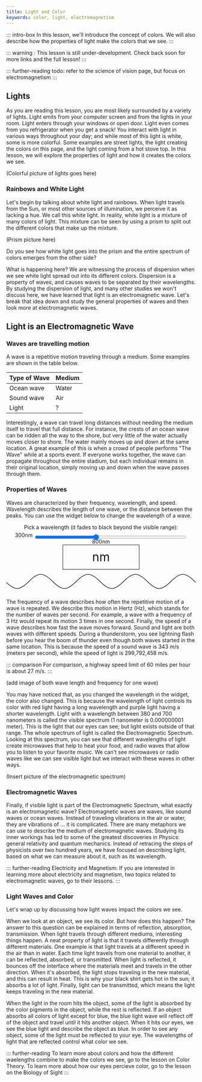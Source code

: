 ```yaml
---
title: Light and Color
keywords: color, light, electromagnetism
---
```


::: intro-box
In this lesson, we'll introduce the concept of colors. We will also describe how the properties of light make the colors that we see.
:::

::: warning :
This lesson is still under-development. Check back soon for more links and the full lesson!
:::

::: further-reading
todo: refer to the science of vision page, but focus on electromagnetism
:::


## Lights
As you are reading this lesson, you are most likely surrounded by a variety of lights. Light emits from your computer screen and from the lights in your room. Light enters through your windows or open door. Light even comes from you refrigerator when you get a snack! You interact with light in various ways throughout your day; and while most of this light is white, some is more colorful. Some examples are street lights, the light creating the colors on this page, and the light coming from a hot stove top. In this lesson, we will explore the properties of light and how it creates the colors we see.

<!--TODO: Needs an pretty image of light(s).-->
(Colorful picture of lights goes here)

### Rainbows and White Light
Let's begin by talking about white light and rainbows. When light travels from the Sun, or most other sources of illumination, we perceive it as lacking a hue. We call this white light. In reality, white light is a mixture of many colors of light. This mixture can be seen by using a prism to split out the different colors that make up the mixture.

<!--TODO: Needs a picture of a prism with colored lights.-->
(Prism picture here)

Do you see how white light goes into the prism and the entire spectrum of colors emerges from the other side?

What is happening here? We are witnessing the process of dispersion when we see white light spread out into its different colors. Dispersion is a property of waves, and causes waves to be separated by their wavelengths. By studying the dispersion of light, and many other studies we won't discuss here, we have learned that light is an electromagnetic wave. Let's break that idea down and study the general properties of waves and then look more at electromagnetic waves.


## Light is an Electromagnetic Wave

### Waves are travelling motion

A wave is a repetitive motion traveling through a medium. Some examples are shown in the table below.

|**Type of Wave**  |**Medium**
|---		|---		
|Ocean wave     |Water	 
|Sound wave   	|Air  	
|Light   	|?

Interestingly, a wave can travel long distances without needing the medium itself to travel that full distance. For instance, the crests of an ocean wave can be ridden all the way to the shore, but very little of the water actually moves closer to shore. The water mainly moves up and down at the same location. A great example of this is when a crowd of people performs "The Wave" while at a sports event. If everyone works together, the wave can propagate throughout the entire stadium, but each individual remains in their original location, simply moving up and down when the wave passes through them. 

<!--TODO: Picture of various types of waves and maybe of people doing the wave? -->

### Properties of Waves 	  
Waves are characterized by their frequency, wavelength, and speed. 
Wavelength describes the length of one wave, or the distance between the peaks. 
You can use the widget below to change the wavelength of a wave.

<style>
#wavewidget {
  text-align: center;
}
#wavewidget .vis {
  width: 40%;
  font-size: 2rem;
  height: 4rem;
  line-height: 4rem;
  border: solid 1px;
  border-color: black;
  display: block;
  margin: auto;
  text-shadow:
    -1px -1px 0 white,
    1px -1px 0  white,
    -1px 1px 0  white,
    1px 1px 0   white;
}
</style>
<div id="wavewidget">
<div>Pick a wavelength (it fades to black beyond the visible range):</div>
<div>300nm <input style="width:80%;top:0.5rem;position:relative;" type="range" min="300" max="800" value="500" id="waveSlider"> 800nm</div>
<div><span class="vis"><span id="waveView"></span>nm</span></div>
<svg id="tagsvgwave" width="800" height="100" viewBox="0 0 800 100"> <defs> <path id="svgwave" fill=none stroke=black stroke-width="2" d="M0 50 C 40 90, 60 90, 100 50 C 140 10, 160 10, 200 50 C 240 90, 260 90, 300 50 C 340 10, 360 10, 400 50 C 440 90, 460 90, 500 50 C 540 10, 560 10, 600 50 C 640 90, 660 90, 700 50 C 740 10, 760 10, 800 50 C 840 90, 860 90, 900 50 C 940 10, 960 10, 1000 50 C 1040 90, 1060 90, 1100 50 C 1140 10, 1160 10, 1200 50 C 1240 90, 1260 90, 1300 50 C 1340 10, 1360 10, 1400 50 C 1440 90, 1460 90, 1500 50 C 1540 10, 1560 10, 1600 50 C 1640 90, 1660 90, 1700 50 C 1740 10, 1760 10, 1800 50 C 1840 90, 1860 90, 1900 50 C 1940 10, 1960 10, 2000 50 C 2040 90, 2060 90, 2100 50 C 2140 10, 2160 10, 2200 50 C 2240 90, 2260 90, 2300 50 C 2340 10, 2360 10, 2400 50 C 2440 90, 2460 90, 2500 50 C 2540 10, 2560 10, 2600 50 C 2640 90, 2660 90, 2700 50 C 2740 10, 2760 10, 2800 50 C 2840 90, 2860 90, 2900 50 C 2940 10, 2960 10, 3000 50 C 3040 90, 3060 90, 3100 50 C 3140 10, 3160 10, 3200 50 C 3240 90, 3260 90, 3300 50 C 3340 10, 3360 10, 3400 50 C 3440 90, 3460 90, 3500 50 C 3540 10, 3560 10, 3600 50 C 3640 90, 3660 90, 3700 50 C 3740 10, 3760 10, 3800 50 C 3840 90, 3860 90, 3900 50 C 3940 10, 3960 10, 4000 50 C 4040 90, 4060 90, 4100 50 C 4140 10, 4160 10, 4200 50 C 4240 90, 4260 90, 4300 50 C 4340 10, 4360 10, 4400 50 C 4440 90, 4460 90, 4500 50 C 4540 10, 4560 10, 4600 50 C 4640 90, 4660 90, 4700 50 C 4740 10, 4760 10, 4800 50 C 4840 90, 4860 90, 4900 50 C 4940 10, 4960 10, 5000 50 C 5040 90, 5060 90, 5100 50" /> </defs> <use xlink:href="#svgwave" x="0" y="0"> <animate attributeName="x" from="0" to="-200" dur="3s" repeatCount="indefinite"/> </use> </svg>
<script>
var waveSlider = document.getElementById('waveSlider');
var waveView = document.getElementById('waveView');
var waveSVG = document.querySelector("#svgwave");
var waveSVGtag = document.querySelector("#tagsvgwave");
var waveAnim = document.querySelector("#wavewidget animate");
var waveVis = document.querySelector("#wavewidget .vis");
// From Spectra Lab Report
function waveLengthToRGB(Wavelength){
    var Gamma = 0.80;
    var IntensityMax = 255;
    var factor;
    var Red,Green,Blue;
    if((Wavelength >= 380) && (Wavelength<440)){
        Red = -(Wavelength - 440) / (440 - 380);
        Green = 0.0;
        Blue = 1.0;
    }else if((Wavelength >= 440) && (Wavelength<490)){
        Red = 0.0;
        Green = (Wavelength - 440) / (490 - 440);
        Blue = 1.0;
    }else if((Wavelength >= 490) && (Wavelength<510)){
        Red = 0.0;
        Green = 1.0;
        Blue = -(Wavelength - 510) / (510 - 490);
    }else if((Wavelength >= 510) && (Wavelength<580)){
        Red = (Wavelength - 510) / (580 - 510);
        Green = 1.0;
        Blue = 0.0;
    }else if((Wavelength >= 580) && (Wavelength<645)){
        Red = 1.0;
        Green = -(Wavelength - 645) / (645 - 580);
        Blue = 0.0;
    }else if((Wavelength >= 645) && (Wavelength<781)){
        Red = 1.0;
        Green = 0.0;
        Blue = 0.0;
    }else{
        Red = 0.0;
        Green = 0.0;
        Blue = 0.0;
    };
    // Let the intensity fall off near the vision limits
    if((Wavelength >= 380) && (Wavelength<420)){
        factor = 0.3 + 0.7*(Wavelength - 380) / (420 - 380);
    }else if((Wavelength >= 420) && (Wavelength<701)){
        factor = 1.0;
    }else if((Wavelength >= 701) && (Wavelength<781)){
        factor = 0.3 + 0.7*(780 - Wavelength) / (780 - 700);
    }else{
        factor = 0.0;
    };
    // Don't want 0^x = 1 for x <> 0
    var r = Red==0.0 ? 0 : Math.round(IntensityMax * Math.pow(Red * factor, Gamma));
    var g = Green==0.0 ? 0 : Math.round(IntensityMax * Math.pow(Green * factor, Gamma));
    var b = Blue==0.0 ? 0 : Math.round(IntensityMax * Math.pow(Blue * factor, Gamma));
    return [r,g,b];
}
function waveUpdate() {
  var t = waveSlider.value;
  waveView.innerHTML = t;
  var s = t/800;
  waveSVG.style.transform = `scale(${s},1)`;
  // XXX an attempt to make it work in Safari, otherwise not needed
  waveSVGtag.style.display='inline-block';
  console.log(waveSVGtag.offsetHeight); // no need to store this anywhere, the reference is enough
  waveSVGtag.style.display=''; 
  // XXX end workaround
  waveAnim.setAttribute("to", `${-200*s}`);
  waveAnim.setAttribute("dur",`${3*s}s`);
  var rgb = waveLengthToRGB(t);
  waveVis.style["background-color"]=`rgb(${rgb[0]},${rgb[1]},${rgb[2]})`;
}
waveSlider.oninput = waveUpdate;
var totalsamples = 400;
waveUpdate();
</script>

</div>

The frequency of a wave describes how often the repetitive motion of a wave is repeated. 
We describe this motion in Hertz (Hz), which stands for the number of waves per second. 
For example, a wave with a frequency of 3 Hz 
would repeat its motion 3 times in one second.
Finally, the speed of a wave describes how fast the wave moves forward.
Sound and light are both waves with different speeds. During a thunderstorm,
you see lightning flash before you hear the boom of thunder even though both
waves started in the same location.
This is because the speed of a sound wave is 343 m/s (meters per second),
while the speed of light is 299,792,458 m/s. 


::: comparison
For comparison, a highway speed limit of 60 miles per hour is about 27 m/s.
::: 

<!--TODO: Image of a sin wave with wave length and frequency labeled.-->
(add image of both wave length and frequency for one wave)

You may have noticed that, as you changed the wavelength in the widget, the color also changed. This is because the wavelength of light controls its color with red light having a long wavelength and purple light having a shorter wavelength. Light with a wavelength between 380 and 700 nanometers  is called the visible spectrum (1 nanometer is 0.000000001 meter). This is the light that our eyes can see; but light exists outside of that range. The whole spectrum of light is called the Electromagnetic Spectrum.
Looking at this spectrum, you can see that different wavelengths of light create microwaves that help to heat your food, and radio waves that allow you to listen to your favorite music. We can't see microwaves or radio waves like we can see visible light
but we interact with these waves in other ways. 

<!--TODO: Picture of the electromagnetic spectrum.-->
(Insert picture of the electromagnetic spectrum)

### Electromagnetic Waves
Finally, if visible light is part of the Electromagnetic Spectrum, what exactly is an electromagnetic wave? 
Electromagnetic waves are waves, like sound waves or ocean waves. 
Instead of traveling vibrations in the air or water, they are vibrations of … it is complicated.
There are many metaphors we can use to describe the medium of electromagnetic waves.
Studying its inner workings has led to some of the greatest discoveries in Physics: general relativity and quantum mechanics.
Instead of retracing the steps of physicists over two hundred years,
we have focused on describing light, based on what we can measure about it, such as its wavelength. 


::: further-reading
 Electricity and Magnetism: If you are interested in learning more about electricity and magnetism, two topics related to electromagnetic waves, go to their lessons.
:::

### Light Waves and Color

Let's wrap up by discussing how light waves impact the colors we see. 

When we look at an object, we see its color. 
But how does this happen? 
The answer to this question can be explained in terms of reflection, absorption, transmission. 
When light travels through different mediums, interesting things happen. 
A neat property of light is that it travels differently through different materials. 
One example is that light travels at a different speed in the air than in water. 
Each time light travels from one material to another, it can be reflected, absorbed, or transmitted. 
When light is reflected, it bounces off the interface where the materials meet and travels in the other direction. 
When it's absorbed, the light stops traveling in the new material, and this can result in heat. 
This is why your black shirt gets hot in the sun; it absorbs a lot of light. 
Finally, light can be transmitted, which means the light keeps traveling in the new material. 

When the light in the room hits the object, some of the light is absorbed by the color pigments in the object, 
while the rest is reflected. 
If an object absorbs all colors of light except for blue, 
the blue light wave will reflect off of the object and travel until it hits another object. 
When it hits our eyes, we see the blue light and describe the object as blue. 
In order to see any object, some of the light must be reflected to your eye. 
The wavelengths of light that are reflected control what color we see.


<!--TODO: Picture of reflection and absorption.-->

::: further-reading 
To learn more about colors and how the different waelengths combine to make the colors we see, go to the lesson on Color Theory.
To learn more about how our eyes percieve color, go to the lesson on the Biology of Sight
::: 
